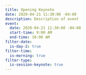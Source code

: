 ```yaml
---
title: Opening Keynote
date: 2020-04-21 11:30:00 -04:00
description: Description of event
event:
  date: 2020-04-21 11:30:00 -04:00
  start-time: 9:00 AM
  end-time: 10:00 AM
filter-date:
  is-day-2: true
filter-time:
  is-morning: true
filter-type:
  is-session-keynote: true
---
```


